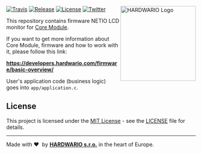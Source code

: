 <a href="https://www.hardwario.com/"><img src="https://www.hardwario.com/ci/assets/hw-logo.svg" width="200" alt="HARDWARIO Logo" align="right"></a>

[![Travis](https://img.shields.io/travis/bigclownprojects/bcf-radio-netio-lcd-monitor/master.svg)](https://travis-ci.org/bigclownprojects/bcf-radio-netio-lcd-monitor)
[![Release](https://img.shields.io/github/release/bigclownprojects/bcf-radio-netio-lcd-monitor.svg)](https://github.com/bigclownprojects/bcf-radio-netio-lcd-monitor/releases)
[![License](https://img.shields.io/github/license/bigclownprojects/bcf-radio-netio-lcd-monitor.svg)](https://github.com/bigclownprojects/bcf-radio-netio-lcd-monitor/blob/master/LICENSE)
[![Twitter](https://img.shields.io/twitter/follow/hardwario_en.svg?style=social&label=Follow)](https://twitter.com/hardwario_en)

This repository contains firmware NETIO LCD monitor for [Core Module](https://shop.bigclown.com/core-module).

If you want to get more information about Core Module, firmware and how to work with it, please follow this link:

**https://developers.hardwario.com/firmware/basic-overview/**

User's application code (business logic) goes into `app/application.c`.

## License

This project is licensed under the [MIT License](https://opensource.org/licenses/MIT/) - see the [LICENSE](LICENSE) file for details.

---

Made with &#x2764;&nbsp; by [**HARDWARIO s.r.o.**](https://www.hardwario.com/) in the heart of Europe.
